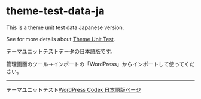 theme-test-data-ja
==================

This is a theme unit test data Japanese version.

See for more details about [Theme Unit Test](git@github.com:jawordpressorg/theme-test-data-ja.git).

テーマユニットテストデータの日本語版です。

管理画面のツール->インポートの「WordPress」からインポートして使ってください。

***

テーマユニットテスト[WordPress Codex 日本語版ページ](http://wpdocs.sourceforge.jp/%E3%83%86%E3%83%BC%E3%83%9E%E3%83%A6%E3%83%8B%E3%83%83%E3%83%88%E3%83%86%E3%82%B9%E3%83%88)
